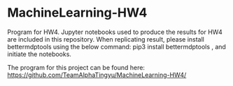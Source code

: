 # MachineLearning-HW4

Program for HW4. Jupyter notebooks used to produce the results for HW4 are included in this repository. When replicating result, please install bettermdptools using the below command:
pip3 install bettermdptools
, and initiate the notebooks.


The program for this project can be found here: https://github.com/TeamAlphaTingyu/MachineLearning-HW4/
